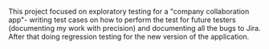 This project focused on exploratory testing for a "company collaboration app"- writing test cases on how to perform the test for future testers (documenting my work with precision) and documenting all the bugs to Jira. 
After that doing regression testing for the new version of the application.
